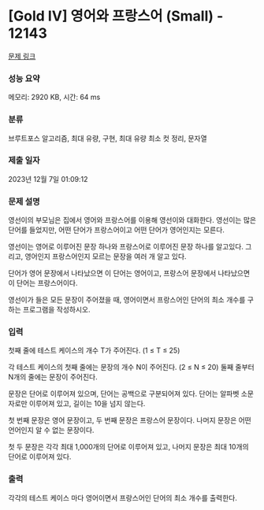 # [Gold IV] 영어와 프랑스어 (Small) - 12143 

[문제 링크](https://www.acmicpc.net/problem/12143) 

### 성능 요약

메모리: 2920 KB, 시간: 64 ms

### 분류

브루트포스 알고리즘, 최대 유량, 구현, 최대 유량 최소 컷 정리, 문자열

### 제출 일자

2023년 12월 7일 01:09:12

### 문제 설명

<p>영선이의 부모님은 집에서 영어와 프랑스어를 이용해 영선이와 대화한다. 영선이는 많은 단어를 들었지만, 어떤 단어가 프랑스어이고 어떤 단어가 영어인지는 모른다.</p>

<p>영선이는 영어로 이루어진 문장 하나와 프랑스어로 이루어진 문장 하나를 알고있다. 그리고, 영어인지 프랑스어인지 모르는 문장을 여러 개 알고 있다.</p>

<p>단어가 영어 문장에서 나타났으면 이 단어는 영어이고, 프랑스어 문장에서 나타났으면 이 단어는 프랑스어이다.</p>

<p>영선이가 들은 모든 문장이 주어졌을 때, 영어이면서 프랑스어인 단어의 최소 개수를 구하는 프로그램을 작성하시오.</p>

### 입력 

 <p>첫째 줄에 테스트 케이스의 개수 T가 주어진다. (1 ≤ T ≤ 25)</p>

<p>각 테스트 케이스의 첫째 줄에는 문장의 개수 N이 주어진다. (2 ≤ N ≤ 20) 둘째 줄부터 N개의 줄에는 문장이 주어진다.</p>

<p>문장은 단어로 이루어져 있으며, 단어는 공백으로 구분되어져 있다. 단어는 알파벳 소문자로만 이루어져 있고, 길이는 10을 넘지 않는다.</p>

<p>첫 번째 문장은 영어 문장이고, 두 번째 문장은 프랑스어 문장이다. 나머지 문장은 어떤 언어인지 알 수 없는 문장이다.</p>

<p>첫 두 문장은 각각 최대 1,000개의 단어로 이루어져 있고, 나머지 문장은 최대 10개의 단어로 이루어져 있다.</p>

### 출력 

 <p>각각의 테스트 케이스 마다 영어이면서 프랑스어인 단어의 최소 개수를 출력한다.</p>

